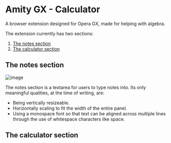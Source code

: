 # Amity GX - Calculator
A browser extension designed for Opera GX, made for helping with algebra.

The extension currently has two sections:
1. [The notes section](#the-notes-section)
2. [The calculator section](#the-calculator-section)

## The notes section
![image](https://github.com/HenryWilder/amitygxmod-calculator/assets/74995093/88530bd4-71e2-4cc8-8b13-e71af0bda4e9)

The notes section is a textarea for users to type notes into.
Its only meaningful qualities, at the time of writing, are:
- Being vertically resizeable.
- Horizontally scaling to fit the width of the entire panel.
- Using a monospace font so that text can be aligned across multiple lines through the use of whitespace characters like space.

## The calculator section

